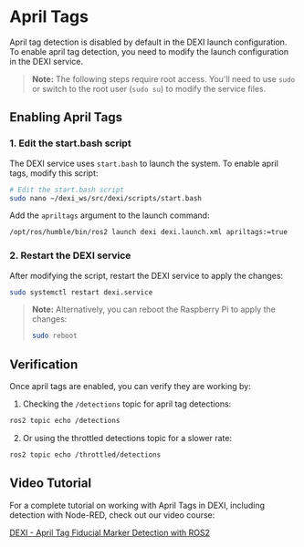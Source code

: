 # April Tags

April tag detection is disabled by default in the DEXI launch configuration. To enable april tag detection, you need to modify the launch configuration in the DEXI service.

> **Note:** The following steps require root access. You'll need to use `sudo` or switch to the root user (`sudo su`) to modify the service files.

## Enabling April Tags

### 1. Edit the start.bash script

The DEXI service uses `start.bash` to launch the system. To enable april tags, modify this script:

```bash
# Edit the start.bash script
sudo nano ~/dexi_ws/src/dexi/scripts/start.bash
```

Add the `apriltags` argument to the launch command:

```bash
/opt/ros/humble/bin/ros2 launch dexi dexi.launch.xml apriltags:=true
```

### 2. Restart the DEXI service

After modifying the script, restart the DEXI service to apply the changes:

```bash
sudo systemctl restart dexi.service
```

> **Note:** Alternatively, you can reboot the Raspberry Pi to apply the changes:
> ```bash
> sudo reboot
> ```

## Verification

Once april tags are enabled, you can verify they are working by:

1. Checking the `/detections` topic for april tag detections:
```bash
ros2 topic echo /detections
```

2. Or using the throttled detections topic for a slower rate:
```bash
ros2 topic echo /throttled/detections
```

## Video Tutorial

For a complete tutorial on working with April Tags in DEXI, including detection with Node-RED, check out our video course:

[DEXI - April Tag Fiducial Marker Detection with ROS2](https://learn.droneblocks.io/courses/2654886/lectures/57725121) 